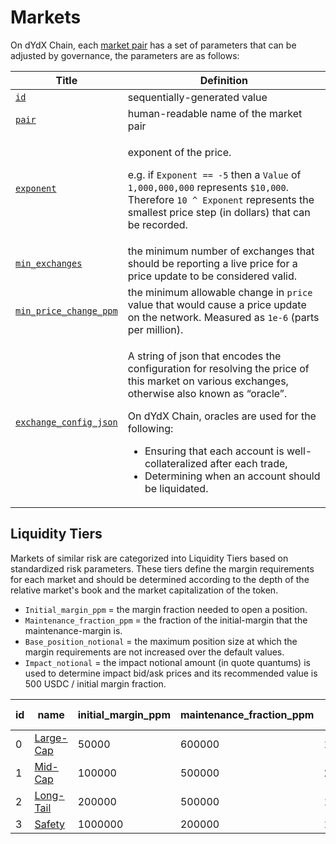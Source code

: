 # Markets

On dYdX Chain, each [market pair](https://github.com/dydxopsdao/networks/blob/fd7ee6e63e7e4b3ffab4fe600ac7cdb77c28d88d/dydx-mainnet-1/genesis.json#L3294-L3575) has a set of parameters that can be adjusted by governance, the parameters are as follows:

| Title                                                                                                                          | Definition                                                                                                                                                                                                                                                                                                                                                           |
| ------------------------------------------------------------------------------------------------------------------------------ | -------------------------------------------------------------------------------------------------------------------------------------------------------------------------------------------------------------------------------------------------------------------------------------------------------------------------------------------------------------------- |
| [`id`](https://github.com/dydxprotocol/v4-chain/blob/main/proto/dydxprotocol/prices/market\_param.proto#L12)                   | sequentially-generated value                                                                                                                                                                                                                                                                                                                                         |
| [`pair`](https://github.com/dydxprotocol/v4-chain/blob/main/proto/dydxprotocol/prices/market\_param.proto#L15)                 | human-readable name of the market pair                                                                                                                                                                                                                                                                                                                               |
| [`exponent`](https://github.com/dydxprotocol/v4-chain/blob/main/proto/dydxprotocol/prices/market\_param.proto#L21)             | <p>exponent of the price.</p><p>e.g. if <code>Exponent == -5</code> then a <code>Value</code> of <code>1,000,000,000</code> represents <code>$10,000</code>. Therefore <code>10 ^ Exponent</code> represents the smallest price step (in dollars) that can be recorded.</p>                                                                                          |
| [`min_exchanges`](https://github.com/dydxprotocol/v4-chain/blob/main/proto/dydxprotocol/prices/market\_param.proto#L25)        | the minimum number of exchanges that should be reporting a live price for a price update to be considered valid.                                                                                                                                                                                                                                                     |
| [`min_price_change_ppm`](https://github.com/dydxprotocol/v4-chain/blob/main/proto/dydxprotocol/prices/market\_param.proto#L29) | the minimum allowable change in `price` value that would cause a price update on the network. Measured as `1e-6` (parts per million).                                                                                                                                                                                                                                |
| [`exchange_config_json`](https://github.com/dydxprotocol/v4-chain/blob/main/proto/dydxprotocol/prices/market\_param.proto#L33) | <p>A string of json that encodes the configuration for resolving the price of this market on various exchanges, otherwise also known as “oracle”.</p><p></p><p>On dYdX Chain, oracles are used for the following:</p><ul><li>Ensuring that each account is well-collateralized after each trade,</li><li>Determining when an account should be liquidated.</li></ul> |

## Liquidity Tiers

Markets of similar risk are categorized into Liquidity Tiers based on standardized risk parameters. These tiers define the margin requirements for each market and should be determined according to the depth of the relative market's book and the market capitalization of the token.

* `Initial_margin_ppm` = the margin fraction needed to open a position.
* `Maintenance_fraction_ppm` = the fraction of the initial-margin that the maintenance-margin is.
* `Base_position_notional` = the maximum position size at which the margin requirements are not increased over the default values.
* `Impact_notional` = the impact notional amount (in quote quantums) is used to determine impact bid/ask prices and its recommended value is 500 USDC / initial margin fraction.

| id | name                                                                                                                                      | initial\_margin\_ppm | maintenance\_fraction\_ppm | base\_position\_ notional | impact\_notional |
| -- | ----------------------------------------------------------------------------------------------------------------------------------------- | -------------------- | -------------------------- | ------------------------- | ---------------- |
| 0  | [Large-Cap](https://github.com/dydxopsdao/networks/blob/fd7ee6e63e7e4b3ffab4fe600ac7cdb77c28d88d/dydx-mainnet-1/genesis.json#L3255-L3260) | 50000                | 600000                     | ‎1000000000000            | 10000000000      |
| 1  | [Mid-Cap](https://github.com/dydxopsdao/networks/blob/fd7ee6e63e7e4b3ffab4fe600ac7cdb77c28d88d/dydx-mainnet-1/genesis.json#L3263-L3268)   | 100000               | 500000                     | 250000000000              | 5000000000       |
| 2  | [Long-Tail](https://github.com/dydxopsdao/networks/blob/fd7ee6e63e7e4b3ffab4fe600ac7cdb77c28d88d/dydx-mainnet-1/genesis.json#L3271-L3276) | 200000               | 500000                     | 100000000000              | 2500000000       |
| 3  | [Safety](https://github.com/dydxopsdao/networks/blob/fd7ee6e63e7e4b3ffab4fe600ac7cdb77c28d88d/dydx-mainnet-1/genesis.json#L3279-L3284)    | 1000000              | 200000                     | 1000000000                | 2500000000       |


